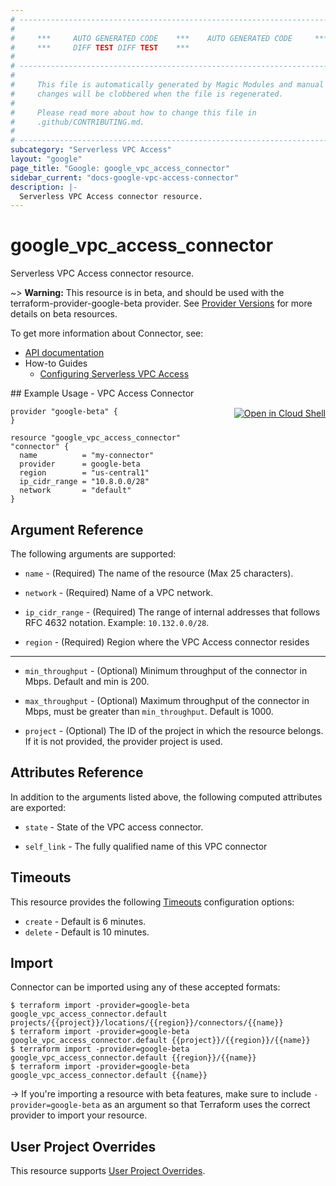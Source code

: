 ```yaml
---
# ----------------------------------------------------------------------------
#
#     ***     AUTO GENERATED CODE    ***    AUTO GENERATED CODE     ***
#     ***     DIFF TEST DIFF TEST    ***
#
# ----------------------------------------------------------------------------
#
#     This file is automatically generated by Magic Modules and manual
#     changes will be clobbered when the file is regenerated.
#
#     Please read more about how to change this file in
#     .github/CONTRIBUTING.md.
#
# ----------------------------------------------------------------------------
subcategory: "Serverless VPC Access"
layout: "google"
page_title: "Google: google_vpc_access_connector"
sidebar_current: "docs-google-vpc-access-connector"
description: |-
  Serverless VPC Access connector resource.
---
```


# google\_vpc\_access\_connector

Serverless VPC Access connector resource.

~> **Warning:** This resource is in beta, and should be used with the terraform-provider-google-beta provider.
See [Provider Versions](https://terraform.io/docs/providers/google/guides/provider_versions.html) for more details on beta resources.

To get more information about Connector, see:

* [API documentation](https://cloud.google.com/vpc/docs/reference/vpcaccess/rest/v1beta1/projects.locations.connectors)
* How-to Guides
    * [Configuring Serverless VPC Access](https://cloud.google.com/vpc/docs/configure-serverless-vpc-access)

<div class = "oics-button" style="float: right; margin: 0 0 -15px">
  <a href="https://console.cloud.google.com/cloudshell/open?cloudshell_git_repo=https%3A%2F%2Fgithub.com%2Fterraform-google-modules%2Fdocs-examples.git&cloudshell_working_dir=vpc_access_connector&cloudshell_image=gcr.io%2Fgraphite-cloud-shell-images%2Fterraform%3Alatest&open_in_editor=main.tf&cloudshell_print=.%2Fmotd&cloudshell_tutorial=.%2Ftutorial.md" target="_blank">
    <img alt="Open in Cloud Shell" src="//gstatic.com/cloudssh/images/open-btn.svg" style="max-height: 44px; margin: 32px auto; max-width: 100%;">
  </a>
</div>
## Example Usage - VPC Access Connector


```hcl
provider "google-beta" {
}

resource "google_vpc_access_connector" "connector" {
  name          = "my-connector"
  provider      = google-beta
  region        = "us-central1"
  ip_cidr_range = "10.8.0.0/28"
  network       = "default"
}
```

## Argument Reference

The following arguments are supported:


* `name` -
  (Required)
  The name of the resource (Max 25 characters).

* `network` -
  (Required)
  Name of a VPC network.

* `ip_cidr_range` -
  (Required)
  The range of internal addresses that follows RFC 4632 notation. Example: `10.132.0.0/28`.

* `region` -
  (Required)
  Region where the VPC Access connector resides


- - -


* `min_throughput` -
  (Optional)
  Minimum throughput of the connector in Mbps. Default and min is 200.

* `max_throughput` -
  (Optional)
  Maximum throughput of the connector in Mbps, must be greater than `min_throughput`. Default is 1000.

* `project` - (Optional) The ID of the project in which the resource belongs.
    If it is not provided, the provider project is used.


## Attributes Reference

In addition to the arguments listed above, the following computed attributes are exported:


* `state` -
  State of the VPC access connector.

* `self_link` -
  The fully qualified name of this VPC connector


## Timeouts

This resource provides the following
[Timeouts](/docs/configuration/resources.html#timeouts) configuration options:

- `create` - Default is 6 minutes.
- `delete` - Default is 10 minutes.

## Import

Connector can be imported using any of these accepted formats:

```
$ terraform import -provider=google-beta google_vpc_access_connector.default projects/{{project}}/locations/{{region}}/connectors/{{name}}
$ terraform import -provider=google-beta google_vpc_access_connector.default {{project}}/{{region}}/{{name}}
$ terraform import -provider=google-beta google_vpc_access_connector.default {{region}}/{{name}}
$ terraform import -provider=google-beta google_vpc_access_connector.default {{name}}
```

-> If you're importing a resource with beta features, make sure to include `-provider=google-beta`
as an argument so that Terraform uses the correct provider to import your resource.

## User Project Overrides

This resource supports [User Project Overrides](https://www.terraform.io/docs/providers/google/guides/provider_reference.html#user_project_override).
